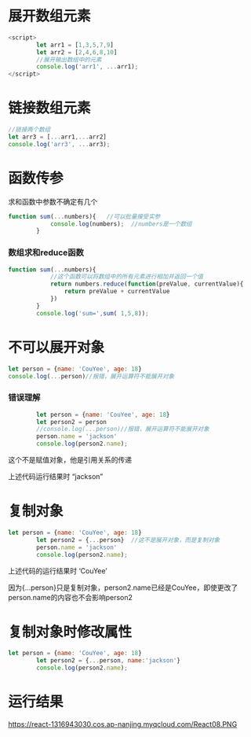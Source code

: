 # 展开数组元素

~~~JavaScript
<script>
        let arr1 = [1,3,5,7,9]
        let arr2 = [2,4,6,8,10]
        //展开输出数组中的元素
        console.log('arr1', ...arr1);
</script>
~~~

# 链接数组元素

~~~JavaScript
//链接两个数组
let arr3 = [...arr1,...arr2]
console.log('arr3', ...arr3);
~~~

# 函数传参

求和函数中参数不确定有几个

~~~JavaScript
function sum(...numbers){   //可以批量接受实参
            console.log(numbers);  //numbers是一个数组
        }
~~~

### 数组求和reduce函数

~~~JavaScript
function sum(...numbers){
            //这个函数可以将数组中的所有元素进行相加并返回一个值
            return numbers.reduce(function(preValue, currentValue){
                return preValue + currentValue
            })
        }
        console.log('sum=',sum( 1,5,8));
~~~

# 不可以展开对象

~~~JavaScript
let person = {name: 'CouYee', age: 18}
console.log(...person)//报错，展开运算符不能展开对象
~~~

### 错误理解

~~~JavaScript
		let person = {name: 'CouYee', age: 18}
        let person2 = person
        //console.log(...person)//报错，展开运算符不能展开对象
        person.name = 'jackson'
        console.log(person2.name);
~~~

这个不是赋值对象，他是引用关系的传递

上述代码运行结果时 “jackson”

# 复制对象

~~~JavaScript
let person = {name: 'CouYee', age: 18}
        let person2 = {...person}  //这不是展开对象，而是复制对象
        person.name = 'jackson'
        console.log(person2.name);
~~~

上述代码的运行结果时 ‘CouYee’

因为{...person}只是复制对象，person2.name已经是CouYee，即使更改了person.name的内容也不会影响person2

# 复制对象时修改属性

~~~JavaScript
let person = {name: 'CouYee', age: 18}
        let person2 = {...person, name:'jackson'} 
        console.log(person2.name);
~~~

# 运行结果

https://react-1316943030.cos.ap-nanjing.myqcloud.com/React08.PNG

